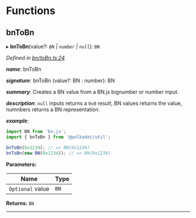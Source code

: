 

# Functions

<a id="bntobn"></a>

##  bnToBn

▸ **bnToBn**(value?: *`BN` | `number` | `null`*): `BN`

*Defined in [bn/toBn.ts:24](https://github.com/polkadot-js/common/blob/7297e68/packages/util/src/bn/toBn.ts#L24)*

*__name__*: bnToBn

*__signature__*: bnToBn (value?: BN : number): BN

*__summary__*: Creates a BN value from a BN.js bignumber or number input.

*__description__*: `null` inputs returns a `0x0` result, BN values returns the value, numnbers returns a BN representation.

*__example__*:   

```javascript
import BN from 'bn.js';
import { bnToBn } from '@polkadot/util';

bnToBn(0x1234); // => BN(0x1234)
bnToBn(new BN(0x1234)); // => BN(0x1234)
```

**Parameters:**

| Name | Type |
| ------ | ------ |
| `Optional` value | `BN` | `number` | `null` |

**Returns:** `BN`

___

